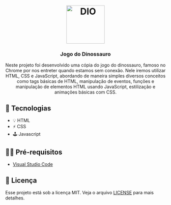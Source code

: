 <h1 align="center">
  <img alt="DIO" src="https://hermes.digitalinnovation.one/site/images/logo-white.png" width="120px" />
</h1>

<h3 align="center">
  Jogo do Dinossauro
</h3>

<p align="center">Neste projeto foi desenvolvido uma cópia do jogo do dinossauro, famoso no Chrome por nos entreter quando estamos sem conexão. Nele iremos utilizar HTML, CSS e JavaScript, abordando de maneira simples diversos conceitos como tags básicas de HTML, manipulação de eventos, funções e manipulação de elementos HTML usando JavaScript, estilização e animações básicas com CSS.</p>

## 🚀 Tecnologias

- 💡 HTML
- ⚡ CSS 
- 🕹 Javascript

## ✋🏻 Pré-requisitos

- [Visual Studio Code](https://code.visualstudio.com/)

## 📝 Licença

Esse projeto está sob a licença MIT. Veja o arquivo [LICENSE](LICENSE.md) para mais detalhes.
